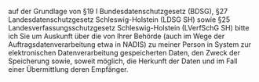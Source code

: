 auf der Grundlage von §19 I Bundesdatenschutzgesetz (BDSG),
§27 Landesdatenschutzgesetz Schleswig-Holstein (LDSG SH) sowie
§25 Landesverfassungsschutzgesetz Schleswig-Holstein (LVerfSchG SH) bitte ich
Sie um Auskunft über die von Ihrer Behörde (auch im Wege der Auftragsdatenverarbeitung
etwa in NADIS) zu meiner Person in System zur elektronischen Datenverarbeitung
gespeicherten Daten, den Zweck der Speicherung sowie, soweit möglich, die Herkunft
der Daten und im Fall einer Übermittlung deren Empfänger.
